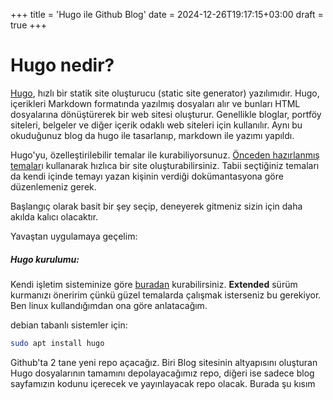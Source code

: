 +++
title = 'Hugo ile Github Blog'
date = 2024-12-26T19:17:15+03:00
draft = true
+++

# Hugo nedir?
[Hugo](https://gohugo.io/), hızlı bir statik site oluşturucu (static site generator) yazılımıdır. Hugo, içerikleri Markdown formatında yazılmış dosyaları alır ve bunları HTML dosyalarına dönüştürerek bir web sitesi oluşturur. Genellikle bloglar, portföy siteleri, belgeler ve diğer içerik odaklı web siteleri için kullanılır.
Aynı bu okuduğunuz blog da hugo ile tasarlanıp, markdown ile yazımı yapıldı.
    
Hugo'yu, özelleştirilebilir temalar ile kurabiliyorsunuz. [Önceden hazırlanmış temalar](https://themes.gohugo.io/)ı kullanarak hızlıca bir site oluşturabilirsiniz. Tabii seçtiğiniz temaları da kendi içinde temayı yazan kişinin verdiği dokümantasyona göre düzenlemeniz gerek.

Başlangıç olarak basit bir şey seçip, deneyerek gitmeniz sizin için daha akılda kalıcı olacaktır.

Yavaştan uygulamaya geçelim:

##### Hugo kurulumu:

Kendi işletim sisteminize göre [buradan](https://gohugo.io/installation/) kurabilirsiniz. **Extended** sürüm kurmanızı öneririm çünkü güzel temalarda çalışmak isterseniz bu gerekiyor.
Ben linux kullandığımdan ona göre anlatacağım.

debian tabanlı sistemler için:
```bash
sudo apt install hugo
```
Github'ta 2 tane yeni repo açacağız. Biri Blog sitesinin altyapısını oluşturan Hugo dosyalarının tamamını depolayacağımız repo, diğeri ise sadece blog sayfamızın kodunu içerecek ve yayınlayacak repo olacak. Burada şu kısım   

